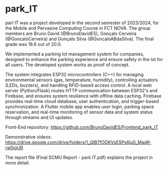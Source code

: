 # park_IT

parl IT was a project developed in the second semester of 2023/2024, for the Mobile and Pervasive Computing Course in FCT NOVA.
The group members are Bruno David (@BrunoDavidES), Gonçalo Cerveira (@GoncaloCerveira) and Gonçalo Silva (@GoncaloABdaSilva).
The final grade was 18.6 out of 20.0.

We implemented a parking lot management system for companies, designed to enhance the parking experience and ensure safety in the lot for all users. The developed system works as proof of concept.

The system integrates ESP32 microcontrollers (C++) for managing environmental sensors (gas, temperature, humidity), controlling actuators (LEDs, buzzers), and handling RFID-based access control. A local web server (Python/Flask) routes HTTP communication between ESP32's and Firebase, and ensures system resilience with offline data caching. Firebase provides real-time cloud database, user authentication, and trigger-based synchronization. A Flutter mobile app enables user login, parking space reservation, and real-time monitoring of sensor data and system status through streams and UI updates.

Front-End repository: https://github.com/BrunoDavidES/Frontend_park_IT

Demonstrative videos: https://drive.google.com/drive/folders/1_QIB7fODKVsESPs6ju0_MadK-rw5igUR

The report file (Final SCMU Report - park IT.pdf) explains the project in more detail.

